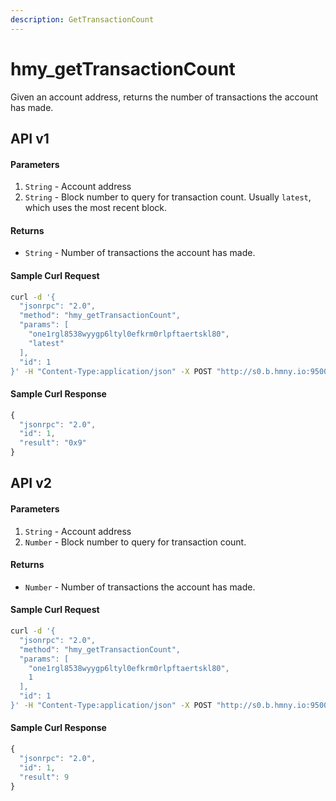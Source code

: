 ```yaml
---
description: GetTransactionCount
---
```


# hmy\_getTransactionCount

Given an account address, returns the number of transactions the account has made.

## API v1

#### Parameters

1. `String` - Account address
2. `String` - Block number to query for transaction count. Usually `latest`, which uses the most recent block.

#### Returns

* `String` - Number of transactions the account has made.

#### Sample Curl Request

```bash
curl -d '{
  "jsonrpc": "2.0",
  "method": "hmy_getTransactionCount",
  "params": [
    "one1rgl8538wyygp6ltyl0efkrm0rlpftaertskl80",
    "latest"
  ],
  "id": 1
}' -H "Content-Type:application/json" -X POST "http://s0.b.hmny.io:9500"
```

#### Sample Curl Response

```javascript
{
  "jsonrpc": "2.0",
  "id": 1,
  "result": "0x9"
}
```

## API v2

#### Parameters

1. `String` - Account address
2. `Number` - Block number to query for transaction count.

#### Returns

* `Number` - Number of transactions the account has made.

#### Sample Curl Request

```bash
curl -d '{
  "jsonrpc": "2.0",
  "method": "hmy_getTransactionCount",
  "params": [
    "one1rgl8538wyygp6ltyl0efkrm0rlpftaertskl80",
    1
  ],
  "id": 1
}' -H "Content-Type:application/json" -X POST "http://s0.b.hmny.io:9500"
```

#### Sample Curl Response

```javascript
{
  "jsonrpc": "2.0",
  "id": 1,
  "result": 9
}
```

